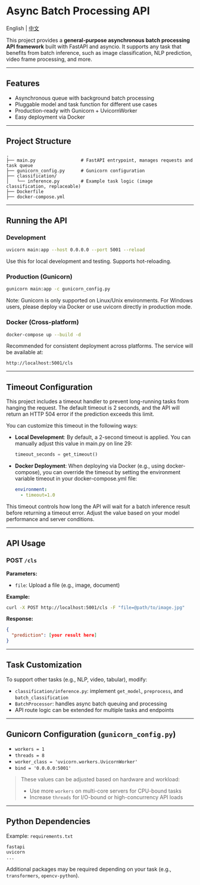 # Async Batch Processing API
English | [中文](https://github.com/SherrySu-hub/AI_deployment/blob/main/README_ZH.md)

This project provides a **general-purpose asynchronous batch processing API framework** built with FastAPI and asyncio. It supports any task that benefits from batch inference, such as image classification, NLP prediction, video frame processing, and more.

---

## Features

- Asynchronous queue with background batch processing
- Pluggable model and task function for different use cases
- Production-ready with Gunicorn + UvicornWorker
- Easy deployment via Docker

---

## Project Structure

```
.
├── main.py                 # FastAPI entrypoint, manages requests and task queue
├── gunicorn_config.py      # Gunicorn configuration
├── classification/
│   └── inference.py        # Example task logic (image classification, replaceable)
├── Dockerfile
├── docker-compose.yml
```
---

##  Running the API

### Development
```bash
uvicorn main:app --host 0.0.0.0 --port 5001 --reload
```
Use this for local development and testing. Supports hot-reloading.

### Production (Gunicorn)

```bash
gunicorn main:app -c gunicorn_config.py
```
Note: Gunicorn is only supported on Linux/Unix environments.
For Windows users, please deploy via Docker or use uvicorn directly in production mode.

### Docker (Cross-platform)
```bash
docker-compose up --build -d
```
Recommended for consistent deployment across platforms.
The service will be available at:
```
http://localhost:5001/cls
```
---
## Timeout Configuration

This project includes a timeout handler to prevent long-running tasks from hanging the request. The default timeout is 2 seconds, and the API will return an HTTP 504 error if the prediction exceeds this limit.

You can customize this timeout in the following ways:

- **Local Development**:
By default, a 2-second timeout is applied. You can manually adjust this value in main.py on line 29:
  ```python
  timeout_seconds = get_timeout()
  ```

- **Docker Deployment**:
When deploying via Docker (e.g., using docker-compose), you can override the timeout by setting the environment variable timeout in your docker-compose.yml file:
  ```yaml
  environment:
    - timeout=1.0
  ```
This timeout controls how long the API will wait for a batch inference result before returning a timeout error. Adjust the value based on your model performance and server conditions.

---
## API Usage

### POST `/cls`

**Parameters:**
- `file`: Upload a file (e.g., image, document)

**Example:**
```bash
curl -X POST http://localhost:5001/cls -F "file=@path/to/image.jpg"
```

**Response:**
```json
{
  "prediction": [your result here]
}
```

---

## Task Customization

To support other tasks (e.g., NLP, video, tabular), modify:

- `classification/inference.py`: implement `get_model`, `preprocess`, and `batch_classification`
- `BatchProcessor`: handles async batch queuing and processing
- API route logic can be extended for multiple tasks and endpoints

---

## Gunicorn Configuration (`gunicorn_config.py`)

- `workers = 1`
- `threads = 8`
- `worker_class = 'uvicorn.workers.UvicornWorker'`
- `bind = '0.0.0.0:5001'`

>  These values can be adjusted based on hardware and workload:
> - Use more `workers` on multi-core servers for CPU-bound tasks
> - Increase `threads` for I/O-bound or high-concurrency API loads

---

## Python Dependencies

Example: `requirements.txt`
```txt
fastapi
uvicorn
...
```
Additional packages may be required depending on your task (e.g., `transformers`, `opencv-python`).
